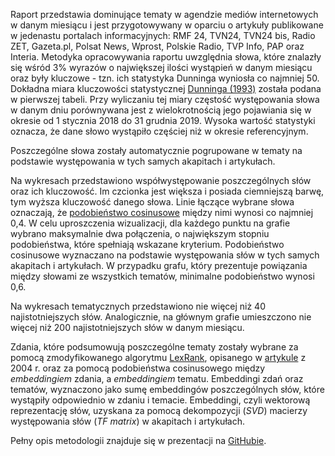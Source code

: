 Raport przedstawia dominujące tematy w agendzie mediów internetowych w danym miesiącu i jest przygotowywany w oparciu o artykuły publikowane w jedenastu portalach informacyjnych: RMF 24, TVN24, TVN24 bis, Radio ZET, Gazeta.pl, Polsat News, Wprost, Polskie Radio, TVP Info, PAP oraz Interia. Metodyka opracowywania raportu uwzględnia słowa, które znalazły się wśród 3% wyrazów o największej ilości wystąpień w danym miesiącu oraz były kluczowe - tzn. ich statystyka Dunninga wyniosła co najmniej 50. Dokładna miara kluczowości statystycznej [Dunninga (1993)](http://citeseerx.ist.psu.edu/viewdoc/summary?doi=10.1.1.14.5962) została podana w pierwszej tabeli. Przy wyliczaniu tej miary częstość występowania słowa w danym dniu porównywana jest z wielokrotnością jego pojawiania się w okresie od 1 stycznia 2018 do 31 grudnia 2019. Wysoka wartość statystyki oznacza, że dane słowo wystąpiło częściej niż w okresie referencyjnym.

Poszczególne słowa zostały automatycznie pogrupowane w tematy na podstawie występowania w tych samych akapitach i artykułach.

Na wykresach przedstawiono współwystępowanie poszczególnych słów oraz ich kluczowość. Im czcionka jest większa i posiada ciemniejszą barwę, tym wyższa kluczowość danego słowa. Linie łączące wybrane słowa oznaczają, że [podobieństwo cosinusowe](https://towardsdatascience.com/overview-of-text-similarity-metrics-3397c4601f50) między nimi wynosi co najmniej 0,4. W celu uproszczenia wizualizacji, dla każdego punktu na grafie wybrano maksymalnie dwa połączenia, o największym stopniu podobieństwa, które spełniają wskazane kryterium. Podobieństwo cosinusowe wyznaczano na podstawie występowania słów w tych samych akapitach i artykułach. W przypadku grafu, który prezentuje powiązania między słowami ze wszystkich tematów, minimalne podobieństwo wynosi 0,6.

Na wykresach tematycznych przedstawiono nie więcej niż 40 najistotniejszych słów. Analogicznie, na głównym grafie umieszczono nie więcej niż 200 najistotniejszych słów w danym miesiącu.

Zdania, które podsumowują poszczególne tematy zostały wybrane za pomocą zmodyfikowanego algorytmu [LexRank](https://blog.nus.edu.sg/soctalent/2010/02/11/a-brief-summary-of-lexrank-graph-based-lexical-centrality-as-salience-in-text-summarization/), opisanego w [artykule](https://pdfs.semanticscholar.org/44fc/a068eecce2203d111213e3691647914a3945.pdf) z 2004 r. oraz za pomocą podobieństwa cosinusowego między *embeddingiem* zdania, a *embeddingiem* tematu. Embeddingi zdań oraz tematów, wyznaczono jako sumę embeddingów poszczególnych słów, które wystąpiły odpowiednio w zdaniu i temacie. Embeddingi, czyli wektorową reprezentację słów, uzyskana za pomocą dekompozycji (*SVD*) macierzy występowania słów (*TF matrix*) w akapitach i artykułach.

Pełny opis metodologii znajduje się w prezentacji na [GitHubie](https://jkubajek.github.io/News_Selector/News_Selector.pdf).
